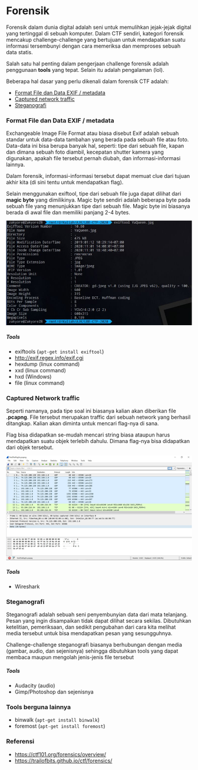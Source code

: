# Forensik
Forensik dalam dunia digital adalah seni untuk memulihkan jejak-jejak digital yang tertinggal di sebuah komputer. Dalam CTF sendiri, kategori forensik mencakup challenge-challenge yang bertujuan untuk mendapatkan suatu informasi tersembunyi dengan cara memeriksa dan memproses sebuah data statis.

Salah satu hal penting dalam pengerjaan challenge forensik adalah penggunaan **tools** yang tepat. Selain itu adalah pengalaman (lol).

Beberapa hal dasar yang perlu dikenali dalam forensik CTF adalah:
+ [Format File dan Data EXIF / metadata](#format-file-dan-data-exif-metadata)
+ [Captured network traffic](#captured-network-traffic)
+ [Steganografi](#steganografi)

### Format File dan Data EXIF / metadata
Exchangeable Image File Format atau biasa disebut Exif adalah sebuah standar untuk data-data tambahan yang berada pada sebuah file atau foto. Data-data ini bisa berupa banyak hal, seperti: tipe dari sebuah file, kapan dan dimana sebuah foto diambil, kecepatan shutter kamera yang digunakan, apakah file tersebut pernah diubah, dan informasi-informasi lainnya.

Dalam forensik, informasi-informasi tersebut dapat memuat clue dari tujuan akhir kita (di sini tentu untuk mendapatkan flag).

Selain menggunakan exiftool, tipe dari sebuah file juga dapat dilihat dari **magic byte** yang dimilikinya. Magic byte sendiri adalah beberapa byte pada sebuah file yang menunjukkan tipe dari sebuah file. Magic byte ini biasanya berada di awal file dan memiliki panjang 2-4 bytes.

![Contoh metadata](images/exifdata.JPG)

##### Tools
+ exiftools (`apt-get install exiftool`)
+ http://exif.regex.info/exif.cgi
+ hexdump (linux command)
+ xxd (linux command)
+ hxd (Windows)
+ file (linux command)

### Captured Network traffic
Seperti namanya, pada tipe soal ini biasanya kalian akan diberikan file **.pcapng**. File tersebut merupakan traffic dari sebuah network yang berhasil ditangkap. Kalian akan diminta untuk mencari flag-nya di sana.

Flag bisa didapatkan se-mudah mencari string biasa ataupun harus mendapatkan suatu objek terlebih dahulu. Dimana flag-nya bisa didapatkan dari objek tersebut.

![Tampilan wireshark](images/pcapng.JPG)

##### Tools
+ Wireshark

### Steganografi
Steganografi adalah sebuah seni penyembunyian data dari mata telanjang. Pesan yang ingin disampaikan tidak dapat dilihat secara sekilas. Dibutuhkan ketelitian, pemeriksaan, dan sedikit pengubahan dari cara kita melihat media tersebut untuk bisa mendapatkan pesan yang sesungguhnya.

Challenge-challenge steganografi biasanya berhubungan dengan media (gambar, audio, dan sejenisnya) sehingga dibutuhkan tools yang dapat membaca maupun mengolah jenis-jenis file tersebut
##### Tools
+ Audacity (audio)
+ Gimp/Photoshop dan sejenisnya

### Tools berguna lainnya
+ binwalk (`apt-get install binwalk`)
+ foremost (`apt-get install foremost`)

### Referensi
+ https://ctf101.org/forensics/overview/
+ https://trailofbits.github.io/ctf/forensics/
